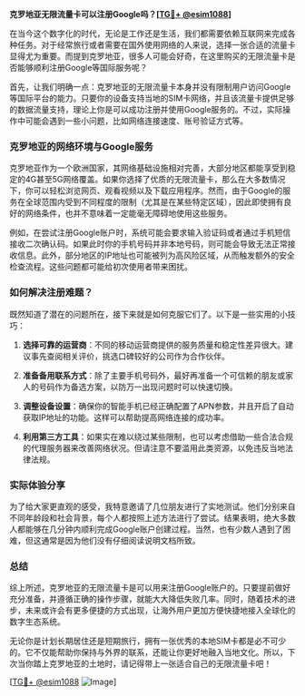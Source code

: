 **克罗地亚无限流量卡可以注册Google吗？[[TG💪+ @esim1088](https://t.me/s/esim1088)]**

在当今这个数字化的时代，无论是工作还是生活，我们都需要依赖互联网来完成各种任务。对于经常旅行或者需要在国外使用网络的人来说，选择一张合适的流量卡显得尤为重要。而提到克罗地亚，很多人可能会好奇，在这里购买的无限流量卡是否能够顺利注册Google等国际服务呢？

首先，让我们明确一点：克罗地亚的无限流量卡本身并没有限制用户访问Google等国际平台的能力。只要你的设备支持当地的SIM卡网络，并且该流量卡提供足够的数据流量支持，理论上你是可以成功注册并使用Google服务的。不过，实际操作中可能会遇到一些小问题，比如网络连接速度、账号验证方式等。

### 克罗地亚的网络环境与Google服务

克罗地亚作为一个欧洲国家，其网络基础设施相对完善，大部分地区都能享受到稳定的4G甚至5G网络覆盖。如果你选择了优质的无限流量卡，那么在大多数情况下，你可以轻松浏览网页、观看视频以及下载应用程序。然而，由于Google的服务在全球范围内受到不同程度的限制（尤其是在某些特定区域），因此即使拥有良好的网络条件，也并不意味着一定能毫无障碍地使用这些服务。

例如，在尝试注册Google账户时，系统可能会要求输入验证码或者通过手机短信接收二次确认码。如果此时你的手机号码并非本地号码，则可能会导致无法正常接收信息。此外，部分地区的IP地址也可能被列为高风险区域，从而触发额外的安全检查流程。这些问题都可能给初次使用者带来困扰。

### 如何解决注册难题？

既然知道了潜在的问题所在，接下来就是如何克服它们了。以下是一些实用的小技巧：

1. **选择可靠的运营商**：不同的移动运营商提供的服务质量和稳定性差异很大。建议事先查阅相关评价，挑选口碑较好的公司作为合作伙伴。
   
2. **准备备用联系方式**：除了主要手机号码外，最好再准备一个可信赖的朋友或家人的号码作为备选方案，以防万一出现问题时可以快速切换。

3. **调整设备设置**：确保你的智能手机已经正确配置了APN参数，并且开启了自动获取IP地址的功能。这样可以帮助提高网络连接的成功率。

4. **利用第三方工具**：如果实在难以绕过某些限制，也可以考虑借助一些合法合规的代理服务器来改善网络状况。但请注意不要滥用此类资源，以免违反当地法律法规。

### 实际体验分享

为了给大家更直观的感受，我特意邀请了几位朋友进行了实地测试。他们分别来自不同年龄段和社会背景，每个人都按照上述方法进行了尝试。结果表明，绝大多数人都能够在几分钟内顺利完成Google账户创建过程。当然，也有少数人遇到了困难，但这通常是因为他们没有仔细阅读说明文档所致。

### 总结

综上所述，克罗地亚的无限流量卡是可以用来注册Google账户的。只要提前做好充分准备，并遵循正确的操作步骤，就能大大降低失败几率。同时，随着技术的进步，未来或许会有更多便捷的方式出现，让海外用户更加方便快捷地接入全球化的数字生态系统。

无论你是计划长期居住还是短期旅行，拥有一张优秀的本地SIM卡都是必不可少的。它不仅能帮助你保持与外界的联系，还能让你更好地融入当地文化。所以，下次当你踏上克罗地亚的土地时，请记得带上一张适合自己的无限流量卡吧！

[[TG💪+ @esim1088](https://t.me/s/esim1088) ![Image](https://i.postimg.cc/4NQfJmqS/Snipaste-2025-05-13-00-14-12.png)]